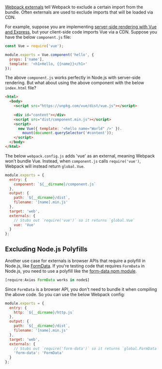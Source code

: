 [Webpack externals](https://webpack.js.org/configuration/externals/) tell
Webpack to exclude a certain import from the bundle. Often externals
are used to exclude imports that will be loaded via CDN.

For example, suppose you are implementing [server-side rendering with Vue and Express](/tutorials/vue/ssr), but your client-side code imports Vue
via a CDN. Suppose you have the below `component.js` file:

```javascript
const Vue = require('vue');

module.exports = Vue.component('hello', {
  props: ['name'],
  template: '<h1>Hello, {{name}}</h1>'
});
```

The above `component.js` works perfectly in Node.js with server-side
rendering. But what about using the above component with the below
`index.html` file?

```html
<html>
  <body>
    <script src="https://unpkg.com/vue/dist/vue.js"></script>
        
    <div id="content"></div>
    <script src="dist/component.min.js"></script>
    <script>
      new Vue({ template: '<hello name="World" />' }).
        mount(document.querySelector('#content'));
    </script>
  </body>
</html>
```

The below `webpack.config.js` adds 'vue' as an external, meaning Webpack
won't bundle Vue. Instead, when `component.js` calls `require('vue')`,
Webpack will instead return `global.Vue`.

```javascript
module.exports = {
  entry: {
    component: `${__dirname}/component.js`
  },
  output: {
    path: `${__dirname}/dist`,
    filename: '[name].min.js'
  },
  target: 'web',
  externals: {
    // Stubs out `require('vue')` so it returns `global.Vue`
    vue: 'Vue'
  }
};
```

Excluding Node.js Polyfills
---------------------------

Another use case for externals is browser APIs that require a polyfill
in Node.js, like [FormData](/tutorials/fundamentals/formdata). If
you're testing code that requires `FormData` in Node.js, you need
to use a polyfill like the [form-data npm module](https://www.npmjs.com/package/form-data).

```javascript
[require:Axios FormData works in node$]
```

Since `FormData` is a browser API, you don't need to bundle it when
compiling the above code. So you can use the below Webpack config:

```javascript
module.exports = {
  entry: {
    http: `${__dirname}/http.js`
  },
  output: {
    path: `${__dirname}/dist`,
    filename: '[name].min.js'
  },
  target: 'web',
  externals: {
    // Stubs out `require('form-data')` so it returns `global.FormData`
    'form-data': 'FormData'
  }
};
```
